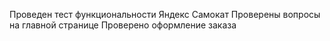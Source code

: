Проведен тест функциональности Яндекс Самокат
Проверены вопросы на главной странице
Проверено оформление заказа